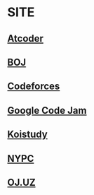 # SITE

## [Atcoder](./site/atcoder.md)

## [BOJ](./site/boj.md)

## [Codeforces](./site/codeforces.md)

## [Google Code Jam](./site/google-code-jam.md)

## [Koistudy](./site/koistudy.md)

## [NYPC](./site/nypc.md)

## [OJ.UZ](./site/ojuz.md)